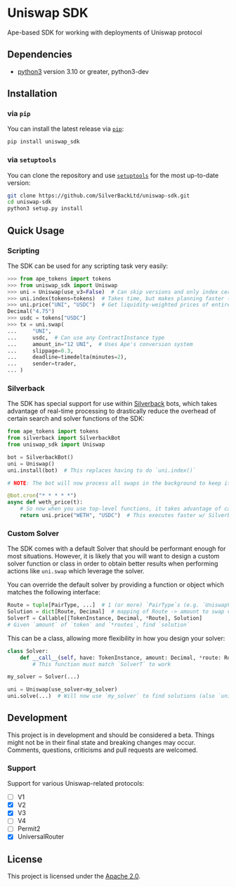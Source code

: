 # Uniswap SDK

Ape-based SDK for working with deployments of Uniswap protocol

## Dependencies

- [python3](https://www.python.org/downloads) version 3.10 or greater, python3-dev

## Installation

### via `pip`

You can install the latest release via [`pip`](https://pypi.org/project/pip/):

```bash
pip install uniswap_sdk
```

### via `setuptools`

You can clone the repository and use [`setuptools`](https://github.com/pypa/setuptools) for the most up-to-date version:

```bash
git clone https://github.com/SilverBackLtd/uniswap-sdk.git
cd uniswap-sdk
python3 setup.py install
```

## Quick Usage

### Scripting

The SDK can be used for any scripting task very easily:

```py
>>> from ape_tokens import tokens
>>> from uniswap_sdk import Uniswap
>>> uni = Uniswap(use_v3=False)  # Can skip versions and only index certain tokens
>>> uni.index(tokens=tokens)  # Takes time, but makes planning faster (recommended for scripting)
>>> uni.price("UNI", "USDC")  # Get liquidity-weighted prices of entire index in real-time
Decimal("4.75")
>>> usdc = tokens["USDC"]
>>> tx = uni.swap(
...     "UNI",
...     usdc,  # Can use any ContractInstance type
...     amount_in="12 UNI",  # Uses Ape's conversion system
...     slippage=0.3,
...     deadline=timedelta(minutes=2),
...     sender=trader,
... )
```

### Silverback

The SDK has special support for use within [Silverback](https://silverback.apeworx.io) bots,
which takes advantage of real-time processing to drastically reduce the overhead of certain search
and solver functions of the SDK:

```py
from ape_tokens import tokens
from silverback import SilverbackBot
from uniswap_sdk import Uniswap

bot = SilverbackBot()
uni = Uniswap()
uni.install(bot)  # This replaces having to do `uni.index()`

# NOTE: The bot will now process all swaps in the background to keep it's indexes up-to-date!

@bot.cron("* * * * *")
async def weth_price(t):
    # So now when you use top-level functions, it takes advantage of cached data in the index
    return uni.price("WETH", "USDC")  # This executes faster w/ Silverback!
```

### Custom Solver

The SDK comes with a default Solver that should be performant enough for most situations.
However, it is likely that you will want to design a custom solver function or class in order
to obtain better results when performing actions like `uni.swap` which leverage the solver.

You can override the default solver by providing a function or object which matches the following interface:

```py
Route = tuple[PairType, ...]  # 1 (or more) `PairType`s (e.g. `UniswapV2Pair`, etc.)
Solution = dict[Route, Decimal]  # mapping of Route -> amount to swap via Route
SolverT = Callable[[TokenInstance, Decimal, *Route], Solution]
# Given `amount` of `token` and `*routes`, find `solution`
```

This can be a class, allowing more flexibility in how you design your solver:

```py
class Solver:
    def __call__(self, have: TokenInstance, amount: Decimal, *route: Route) -> Solution:
        # This function must match `SolverT` to work

my_solver = Solver(...)

uni = Uniswap(use_solver=my_solver)
uni.solve(...)  # Will now use `my_solver` to find solutions (also `uni.swap`)
```

## Development

This project is in development and should be considered a beta.
Things might not be in their final state and breaking changes may occur.
Comments, questions, criticisms and pull requests are welcomed.

### Support

Support for various Uniswap-related protocols:

- [ ] V1
- [x] V2
- [x] V3
- [ ] V4
- [ ] Permit2
- [x] UniversalRouter

## License

This project is licensed under the [Apache 2.0](LICENSE).
